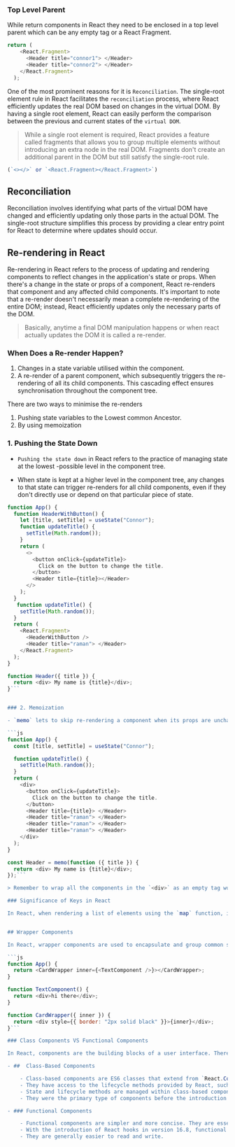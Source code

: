 
### Top Level Parent
While return components in React they need to be enclosed in a top level parent which can be any empty tag or a React Fragment.
```js
return (
    <React.Fragment>
      <Header title="connor1"> </Header>
      <Header title="connor2"> </Header>
    </React.Fragment>
  );
```

One of the most prominent reasons for it is `Reconciliation`. The single-root element rule in React facilitates the `reconciliation` process, where React efficiently updates the real DOM based on changes in the virtual DOM. By having a single root element, React can easily perform the comparison between the previous and current states of the `virtual DOM`.

> While a single root element is required, React provides a feature called fragments that allows you to group multiple elements without introducing an extra node in the real DOM. Fragments don't create an additional parent in the DOM but still satisfy the single-root rule.

```js
(`<></>` or `<React.Fragment></React.Fragment>`)
```

## Reconciliation

Reconciliation involves identifying what parts of the virtual DOM have changed and efficiently updating only those parts in the actual DOM. The single-root structure simplifies this process by providing a clear entry point for React to determine where updates should occur.


## Re-rendering in React

Re-rendering in React refers to the process of updating and rendering components to reflect changes in the application's state or props. When there's a change in the state or props of a component, React re-renders that component and any affected child components. It's important to note that a re-render doesn't necessarily mean a complete re-rendering of the entire DOM; instead, React efficiently updates only the necessary parts of the DOM.

> Basically, anytime a final DOM manipulation happens or when react actually updates the DOM it is called a re-render.

### When Does a Re-render Happen?

1. Changes in a state variable utilised within the component.
2. A re-render of a parent component, which subsequently triggers the re-rendering of all its child components. This cascading effect ensures synchronisation throughout the component tree.

There are two ways to minimise the re-renders
 1. Pushing state variables to the Lowest common Ancestor.
 2. By using memoization

### 1. Pushing the State Down 

- `Pushing the state down` in React refers to the practice of managing state at the lowest -possible level in the component tree.

- When state is kept at a higher level in the component tree, any changes to that state can trigger re-renders for all child components, even if they don't directly use or depend on that particular piece of state.

```js
function App() {
  function HeaderWithButton() {
    let [title, setTitle] = useState("Connor");
    function updateTitle() {
      setTitle(Math.random());
    }
    return (
      <>
        <button onClick={updateTitle}>
          Click on the button to change the title.
        </button>
        <Header title={title}></Header>
      </>
    );
  }
   function updateTitle() {
    setTitle(Math.random());
  }
  return (
    <React.Fragment>
      <HeaderWithButton /> 
      <Header title="raman"> </Header>
    </React.Fragment>
  );
}

function Header({ title }) {
  return <div> My name is {title}</div>;
}```


### 2. Memoization

- `memo` lets to skip re-rendering a component when its props are unchanged.

```js
function App() {
  const [title, setTitle] = useState("Connor");

  function updateTitle() {
    setTitle(Math.random());
  }
  return (
    <div>
      <button onClick={updateTitle}>
        Click on the button to change the title.
      </button>
      <Header title={title}> </Header>
      <Header title="raman"> </Header>
      <Header title="raman"> </Header>
      <Header title="raman"> </Header>
    </div>
  );
}

const Header = memo(function ({ title }) {
  return <div> My name is {title}</div>;
});```

> Remember to wrap all the components in the `<div>` as an empty tag would not be re-rendered an hence the parent element will be the root element hence on state change all its child will all re-render causing re-rendering of all the children whose state was not changed.

### Significance of Keys in React 

In React, when rendering a list of elements using the `map` function, it is crucial to assign a unique `key` prop to each element. The "key" is a special attribute that helps React identify which items have changed, been added, or been removed. This is essential for efficient updates and preventing unnecessary re-renders of the entire list.


## Wrapper Components

In React, wrapper components are used to encapsulate and group common styling or thematic elements that need to be applied consistently across different parts of an application.

```js
function App() {
  return <CardWrapper inner={<TextComponent />}></CardWrapper>;
}

function TextComponent() {
  return <div>hi there</div>;
}

function CardWrapper({ inner }) {
  return <div style={{ border: "2px solid black" }}>{inner}</div>;
}```

### Class Components VS Functional Components

In React, components are the building blocks of a user interface. There are two main types of components: class-based components and functional components.

- ##  Class-Based Components

    - Class-based components are ES6 classes that extend from `React.Component`.
    - They have access to the lifecycle methods provided by React, such as `componentDidMount`, `componentDidUpdate`, and `componentWillUnmount`.
    - State and lifecycle methods are managed within class-based components.
    - They were the primary type of components before the introduction of hooks in React 16.8.

- ### Functional Components

    - Functional components are simpler and more concise. They are essentially JavaScript functions that take props as an argument and return React elements.
    - With the introduction of React hooks in version 16.8, functional components gained the ability to manage state and use lifecycle methods through hooks like `useState` and `useEffect`.
    - They are generally easier to read and write.